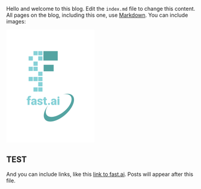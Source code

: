 Hello and welcome to this blog. Edit the `index.md` file to change this content. All pages on the blog, including this one, use [Markdown](https://guides.github.com/features/mastering-markdown/). You can include images:

![Image of fast.ai logo](images/logo.png)

## TEST

And you can include links, like this [link to fast.ai](https://www.fast.ai). Posts will appear after this file. 

